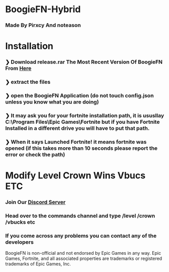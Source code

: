 # BoogieFN-Hybrid
### Made By Pirxcy And noteason

# Installation
### ❯ Download release.rar The Most Recent Version Of BoogieFN From [Here](https://github.com/BoogieFN/BoogieFN-Hybrid/releases)
### ❯ extract the files
### ❯ open the BoogieFN Application (do not touch config.json unless you know what you are doing)
### ❯ It may ask you for your fortnite installation path, it is ususllay C:\Program Files\Epic Games\Fortnite but if you have Fortnite Installed in a different drive you will have to put that path.
### ❯ When it says Launched Fortnite! it means fortnite was opened (if this takes more than 10 seconds please report the error or check the path)

# Modify Level Crown Wins Vbucs ETC
### Join Our [Discord Server](https://discord.gg/HfNfDQnPb6)
### Head over to the commands channel and type /level /crown /vbucks etc

###  If you come across any problems you can contact any of the developers

BoogieFN is non-official and not endorsed by Epic Games in any way.
Epic Games, Fortnite, and all associated properties are trademarks or registered trademarks of Epic Games, Inc.
